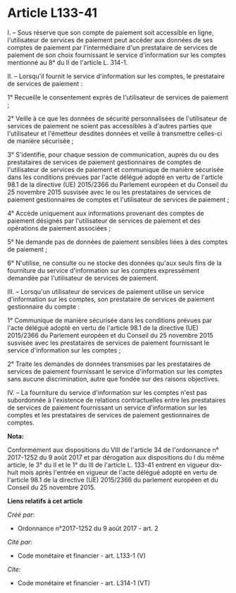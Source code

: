 # Article L133-41

I. – Sous réserve que son compte de paiement soit accessible en ligne, l'utilisateur de services de paiement peut accéder aux
données de ses comptes de paiement par l'intermédiaire d'un prestataire de services de paiement de son choix fournissant le
service d'information sur les comptes mentionné au 8° du II de l'article L. 314-1.

II. – Lorsqu'il fournit le service d'information sur les comptes, le prestataire de services de paiement :

1° Recueille le consentement exprès de l'utilisateur de services de paiement ;

2° Veille à ce que les données de sécurité personnalisées de l'utilisateur de services de paiement ne soient pas accessibles
à d'autres parties que l'utilisateur et l'émetteur desdites données et veille à transmettre celles-ci de manière sécurisée ;

3° S'identifie, pour chaque session de communication, auprès du ou des prestataires de services de paiement gestionnaires de
comptes de l'utilisateur de services de paiement et communique de manière sécurisée dans les conditions prévues par l'acte
délégué adopté en vertu de l'article 98.1 de la directive (UE) 2015/2366 du Parlement européen et du Conseil du 25 novembre
2015 susvisée avec le ou les prestataires de services de paiement gestionnaires de comptes et l'utilisateur de services de
paiement ;

4° Accède uniquement aux informations provenant des comptes de paiement désignés par l'utilisateur de services de paiement et
des opérations de paiement associées ;

5° Ne demande pas de données de paiement sensibles liées à des comptes de paiement ;

6° N'utilise, ne consulte ou ne stocke des données qu'aux seuls fins de la fourniture du service d'information sur les
comptes expressément demandée par l'utilisateur de services de paiement.

III. – Lorsqu'un utilisateur de services de paiement utilise un service d'information sur les comptes, son prestataire de
services de paiement gestionnaire du compte :

1° Communique de manière sécurisée dans les conditions prévues par l'acte délégué adopté en vertu de l'article 98.1 de la
directive (UE) 2015/2366 du Parlement européen et du Conseil du 25 novembre 2015 susvisée avec les prestataires de services
de paiement fournissant le service d'information sur les comptes ;

2° Traite les demandes de données transmises par les prestataires de services de paiement fournissant le service
d'information sur les comptes sans aucune discrimination, autre que fondée sur des raisons objectives.

IV. – La fourniture du service d'information sur les comptes n'est pas subordonnée à l'existence de relations contractuelles
entre les prestataires de services de paiement fournissant un service d'information sur les comptes et les prestataires de
services de paiement gestionnaires de comptes.

**Nota:**

Conformément aux dispositions du VIII de l'article 34 de l'ordonnance n° 2017-1252 du 9 août 2017 et par dérogation aux
dispositions du I du même article, le 3° du II et le 1° du III de l'article L. 133-41 entrent en vigueur dix-huit mois après
l'entrée en vigueur de l'acte délégué adopté en vertu de l'article 98.1 de la directive (UE) 2015/2366 du parlement européen
et du Conseil du 25 novembre 2015.

**Liens relatifs à cet article**

_Créé par_:

  - Ordonnance n°2017-1252 du 9 août 2017 - art. 2

_Cité par_:

  - Code monétaire et financier - art. L133-1 (V)

_Cite_:

  - Code monétaire et financier - art. L314-1 (VT)
